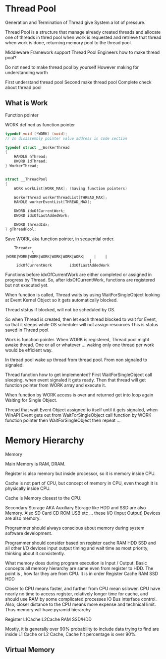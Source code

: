 # Thread Pool 

Generation and Termination of Thread give System a lot of pressure. 

Thread Pool is a structure that manage already created threads 
and allocate one of threads in thred pool when work is requested 
and retrieve that thread when work is done, returning memory pool to the thread pool. 

Middleware 
Framework support Thread Pool 
Engineers 
how to make thread pool? 

Do not need to make thread pool by yourself 
However making for understanding worth 

First understand thread pool 
Second make thread pool 
Complete check about thread pool 



## What is Work 

Function pointer 

WORK defined as function pointer 

```cpp
typedef void (*WORK) (void); 
// In disassembly pointer value address in code section 

typedef struct __WorkerThread 
{
    HANDLE hThread; 
    DWORD idThread; 
} WorkerThread; 


struct __ThreadPool 
{
    WORK workList[WORK_MAX]; (Saving function pointers)

    WorkerThread workerThreadList[THREAD_MAX]; 
    HANDLE workerEventList[THREAD_MAX]; 

    DWORD idxOfCurrentWork; 
    DWORD idxOfLastAddedWork; 

    DWORD threadIdx; 
} gThreadPool; 
``` 

Save WORK, aka function pointer, in sequential order. 

```
    Thread<+
            \
|WORK|WORK|WORK|WORK|WORK|WORK|WORK|    |    |
            |                         |
     idxOfCurrentWork        idxOfLastAddedWork
```

Functions before idxOfCurrentWork are either completed or assigned in progress by Thread. 
So, after idxOfCurrentWork, functions are registered but not executed yet. 

When function is called, Thread waits by using 
WaitForSingleObject looking at Event Kernel Object 
so it gets automatically blocked. 

Thread ststus if blocked, will not be scheduled by OS. 

So when Thread is created, then let each thread blocked to wait for Event, 
so that it sleeps while OS scheduler will not assign resources 
This is status saved in Thread pool. 

Work is function pointer. When WORK is registered, Thread pool might awake thread. 
One or all or whatever ... waking only one thread per work would be efficient way. 

In thread pool wake up thread from thread pool. 
From non signaled to signaled.  

Thread function how to get implemented? First WaitForSingleObject call 
sleeping, when event signaled it gets ready. 
Then that thread will get function pointer from WORK array and execute it. 

When function by WORK access is over and returned get into loop again 
Waiting for Single Object. 

Thread that wait Event Object assigned to itself until it gets signaled, 
when WinAPI Event gets out from WaitForSingleObject call function by 
WORK function pointer then WaitForSingleObject then repeat ...  

# Memory Hierarchy 

Memory 

Main Memory is RAM, DRAM. 

Register is also memory but inside processor, so it is memory inside CPU. 

Cache is not part of CPU, but concept of memory in CPU, 
even though it is physically inside CPU. 

Cache is Memory closest to the CPU.

Secondary Storage AKA Auxiliary Storage like HDD and SSD are also Memory. 
Also SD Card CD ROM USB etc ... these I/O (Input Output) Devices are also memory. 

Programmer should always conscious about memory during system software development. 

Programmer should consider  based on register cache RAM HDD SSD and all other I/O
devices input output timing and wait time as most priority, thinking about it consistently. 

What memory does during program execution is Input / Output. 
Basic concepts all memory hierarchy are same even from register to HDD. 
The point is , how far they are from CPU. It is in order
Register Cache RAM SSD HDD 

Closer to CPU means faster, and further from CPU mean sslower. 
CPU have nearly no time to access register, relatively longer time for cache, 
and should use RAM by some complicated processes IO Bus interface control. 
Also, closer distance to the CPU means more expense and technical limit. 
Thus memory will have pyramid hierarchy 

Register L1Cache L2Cache RAM SSD/HDD 

Mostly, it is generally over 90% probability to include data trying to find
are inside L1 Cache or L2 Cache, Cache hit percentage is over 90%. 

## Virtual Memory 




